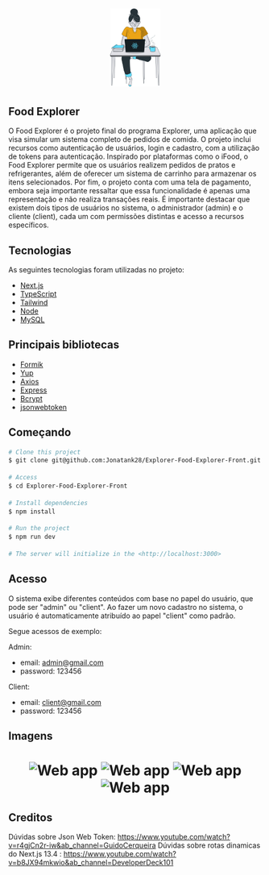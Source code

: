 <h1 align="center">

<img src="https://raw.githubusercontent.com/khalleb/ignews/main/public/images/avatar.svg" alt="rocketshoes" width="100px"/>

</h1>

## Food Explorer

O Food Explorer é o projeto final do programa Explorer, uma aplicação que visa simular um sistema completo de pedidos de comida. O projeto inclui recursos como autenticação de usuários, login e cadastro, com a utilização de tokens para autenticação. Inspirado por plataformas como o iFood, o Food Explorer permite que os usuários realizem pedidos de pratos e refrigerantes, além de oferecer um sistema de carrinho para armazenar os itens selecionados. Por fim, o projeto conta com uma tela de pagamento, embora seja importante ressaltar que essa funcionalidade é apenas uma representação e não realiza transações reais. É importante destacar que existem dois tipos de usuários no sistema, o administrador (admin) e o cliente (client), cada um com permissões distintas e acesso a recursos específicos.
<br>

## Tecnologias

As seguintes tecnologias foram utilizadas no projeto:

-   [Next.js](https://nextjs.org/)
-   [TypeScript](https://www.typescriptlang.org/)
-   [Tailwind](https://tailwindcss.com/)
-   [Node](https://nodejs.org/en)
-   [MySQL](https://www.mysql.com/)

## Principais bibliotecas

-   [Formik](https://formik.org/)
-   [Yup](https://github.com/jquense/yup)
-   [Axios](https://axios-http.com/)
-   [Express](https://expressjs.com/)
-   [Bcrypt](https://www.npmjs.com/package/bcrypt)
-   [jsonwebtoken](https://jwt.io/)

## Começando

```bash
# Clone this project
$ git clone git@github.com:Jonatank28/Explorer-Food-Explorer-Front.git

# Access
$ cd Explorer-Food-Explorer-Front

# Install dependencies
$ npm install

# Run the project
$ npm run dev

# The server will initialize in the <http://localhost:3000>
```

## Acesso

O sistema exibe diferentes conteúdos com base no papel do usuário, que pode ser "admin" ou "client". Ao fazer um novo cadastro no sistema, o usuário é automaticamente atribuído ao papel "client" como padrão.

Segue acessos de exemplo:

Admin:

-   email: admin@gmail.com
-   password: 123456

Client:

-   email: client@gmail.com
-   password: 123456

## Imagens

<h1 align="center">
    <img alt = "Web app" src = "./fotos/home.jpg" width = "500px" />
    <img alt = "Web app" src = "./.github/image-02.png" width = "500px" />
    <img alt = "Web app" src = "./.github/image-03.png" width = "500px" />
    <img alt = "Web app" src = "./.github/image-04.png" width = "500px" />
</h1>

## Creditos

Dúvidas sobre Json Web Token: https://www.youtube.com/watch?v=r4gjCn2r-iw&ab_channel=GuidoCerqueira
Dúvidas sobre rotas dinamicas do Next.js 13.4 : https://www.youtube.com/watch?v=b8JX94mkwio&ab_channel=DeveloperDeck101

